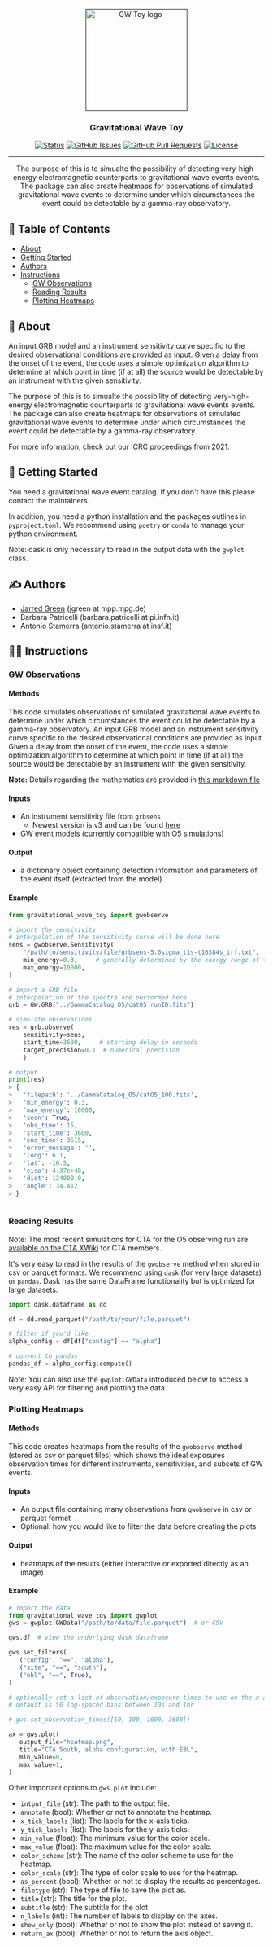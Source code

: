 <p align="center">
  <a href="" rel="noopener">
 <img style="width: 200px; height: 200px; max-width: 100%;" src="images/project_logo.png" src="images/project_logo.png" alt="GW Toy logo"
 ></a>
</p>

<h3 align="center">Gravitational Wave Toy</h3>

<div align="center">

[![Status](https://img.shields.io/badge/status-active-success.svg)]()
[![GitHub Issues](https://img.shields.io/github/issues/astrojarred/gravitational_wave_toy.svg)](https://github.com/astrojarred/gravitational_wave_toy/issues)
[![GitHub Pull Requests](https://img.shields.io/github/issues-pr/astrojarred/gravitational_wave_toy.svg)](https://github.com/astrojarred/gravitational_wave_toy/pulls)
[![License](https://img.shields.io/badge/license-MIT-blue.svg)](/LICENSE)

</div>

---

<p align="center"> The purpose of this is to simualte the possibility of detecting very-high-energy electromagnetic counterparts to gravitational wave events events. The package can also create heatmaps for observations of simulated gravitational wave events to determine under which circumstances the event could be detectable by a gamma-ray observatory.
</p>

## 📝 Table of Contents

- [About](#about)
- [Getting Started](#getting_started)
- [Authors](#️authors)
- [Instructions](#instructions)
  - [GW Observations](#instructions-gw-obs)
  - [Reading Results](#instructions-reading)
  - [Plotting Heatmaps](#instructions-plotting)

## 🧐 About<a name = "about"></a>

An input GRB model and an instrument sensitivity curve specific to the desired observational conditions are provided as input. Given a delay from the onset of the event, the code uses a simple optimization algorithm to determine at which point in time (if at all) the source would be detectable by an instrument with the given sensitivity.

The purpose of this is to simualte the possibility of detecting very-high-energy electromagnetic counterparts to gravitational wave events events. The package can also create heatmaps for observations of simulated gravitational wave events to determine under which circumstances the event could be detectable by a gamma-ray observatory.

For more information, check out our [ICRC proceedings from 2021](https://pos.sissa.it/395/998/pdf).

## 🏁 Getting Started<a name = "getting_started"></a>

You need a gravitational wave event catalog. If you don't have this please contact the maintainers.

In addition, you need a python installation and the packages outlines in `pyproject.toml`. We recommend using `poetry` or `conda` to manage your python environment.

Note: dask is only necessary to read in the output data with the `gwplot` class.

## ✍️ Authors<a name = "authors"></a>

- [Jarred Green](https://github.com/astrojarred) (jgreen at mpp.mpg.de)
- Barbara Patricelli (barbara.patricelli at pi.infn.it)
- Antonio Stamerra (antonio.stamerra at inaf.it)

## 🧑‍🏫 Instructions<a name = "instructions"></a>

### GW Observations<a name = "instructions-gw-obs"></a>

#### Methods
This code simulates observations of simulated gravitational wave events to determine under which circumstances the event could be detectable by a gamma-ray observatory. An input GRB model and an instrument sensitivity curve specific to the desired observational conditions are provided as input. Given a delay from the onset of the event, the code uses a simple optimization algorithm to determine at which point in time (if at all) the source would be detectable by an instrument with the given sensitivity.

**Note:** Details regarding the mathematics are provided in [this markdown file](math.md)

#### Inputs

- An instrument sensitivity file from `grbsens`
  - Newest version is v3 and can be found [here](CTA_sensitivity/grbsens_output_v3_Sep_2022/)
- GW event models (currently compatible with O5 simulations)

#### Output

- a dictionary object containing detection information and parameters of the event itself (extracted from the model)

#### Example

```python
from gravitational_wave_toy import gwobserve

# import the sensitivity
# interpolation of the sensitivity curve will be done here
sens = gwobserve.Sensitivity(
    "/path/to/sensitivity/file/grbsens-5.0sigma_t1s-t16384s_irf.txt",
    min_energy=0.3,     # generally determined by the energy range of the IRFs
    max_energy=10000,
)

# import a GRB file
# interpolation of the spectra are performed here
grb = GW.GRB("../GammaCatalog_O5/cat05_runID.fits")

# simulate observations
res = grb.observe(
    sensitivity=sens,
    start_time=3600,     # starting delay in seconds
    target_precision=0.1  # numerical precision
    )

# output
print(res)
> {
>   'filepath': '../GammaCatalog_O5/catO5_100.fits',
>   'min_energy': 0.3,
>   'max_energy': 10000,
>   'seen': True,
>   'obs_time': 15,
>   'start_time': 3600,
>   'end_time': 3615,
>   'error_message': '',
>   'long': 6.1,
>   'lat': -10.5,
>   'eiso': 4.37e+48,
>   'dist': 124000.0,
>   'angle': 34.412
> }



```

### Reading Results<a name = "instructions-reading"></a>

Note: The most recent simulations for CTA for the O5 observing run are [available on the CTA XWiki](https://cta.cloud.xwiki.com/xwiki/wiki/phys/view/Transients%20WG/Chasing%20the%20counterpart%20of%20GW%20alerts%20with%20CTA/O5%20Observation%20times%20with%20gw-toy%20package/) for CTA members.

It's very easy to read in the results of the `gwobserve` method when stored in csv or parquet formats. We recommend using `dask` (for very large datasets) or `pandas`. Dask has the same DataFrame functionality but is optimized for large datasets.

```python
import dask.dataframe as dd

df = dd.read_parquet("/path/to/your/file.parquet")

# filter if you'd like
alpha_config = df[df["config"] == "alpha"]

# convert to pandas
pandas_df = alpha_config.compute()
```

Note: You can also use the `gwplot.GWData` introduced below to access a very easy API for filtering and plotting the data.

### Plotting Heatmaps<a name = "instructions-plotting"></a>

#### Methods
This code creates heatmaps from the results of the `gwobserve` method (stored as csv or parquet files) which shows the ideal exposures observation times for different instruments, sensitivities, and subsets of GW events.

#### Inputs

- An output file containing many observations from `gwobserve` in csv or parquet format
- Optional: how you would like to filter the data before creating the plots

#### Output

- heatmaps of the results (either interactive or exported directly as an image)

#### Example

```python
# import the data
from gravitational_wave_toy import gwplot
gws = gwplot.GWData("/path/to/data/file.parquet")  # or CSV

gws.df  # view the underlying dask dataframe

gws.set_filters(
   ("config", "==", "alpha"),
   ("site", "==", "south"),
   ("ebl", "==", True),
)

# optionally set a list of observation/exposure times to use on the x-axis of the heatmap
# default is 50 log-spaced bins between 10s and 1hr

# gws.set_observation_times([10, 100, 1000, 3600])

ax = gws.plot(
   output_file="heatmap.png",
   title="CTA South, alpha configuration, with EBL",
   min_value=0,
   max_value=1,
)
```

Other important options to `gws.plot` include:

- `intput_file` (str): The path to the output file.
- `annotate` (bool): Whether or not to annotate the heatmap.
- `x_tick_labels` (list): The labels for the x-axis ticks.
- `y_tick_labels` (list): The labels for the y-axis ticks.
- `min_value` (float): The minimum value for the color scale.
- `max_value` (float): The maximum value for the color scale.
- `color_scheme` (str): The name of the color scheme to use for the heatmap.
- `color_scale` (str): The type of color scale to use for the heatmap.
- `as_percent` (bool): Whether or not to display the results as percentages.
- `filetype` (str): The type of file to save the plot as.
- `title` (str): The title for the plot.
- `subtitle` (str): The subtitle for the plot.
- `n_labels` (int): The number of labels to display on the axes.
- `show_only` (bool): Whether or not to show the plot instead of saving it.
- `return_ax` (bool): Whether or not to return the axis object.
